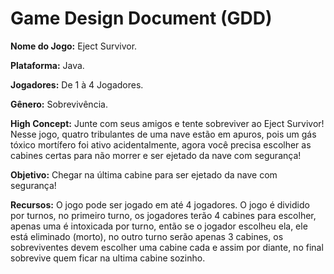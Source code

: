 Game Design Document (GDD)
=============

**Nome do Jogo:** Eject Survivor.

**Plataforma:** Java.

**Jogadores:** De 1 à 4 Jogadores.

**Gênero:** Sobrevivência.

**High Concept:** Junte com seus amigos e tente sobreviver ao Eject Survivor! Nesse jogo, quatro tribulantes de uma nave estão em apuros, pois um gás tóxico mortífero foi ativo acidentalmente, agora você precisa escolher as cabines certas para não morrer e ser ejetado da nave com segurança!

**Objetivo:** Chegar na última cabine para ser ejetado da nave com segurança!

**Recursos:** O jogo pode ser jogado em até 4 jogadores. O jogo é dividido por turnos, no primeiro turno, os jogadores terão 4 cabines para escolher, apenas uma é intoxicada por turno, então se o jogador escolheu ela, ele está eliminado (morto), no outro turno serão apenas 3 cabines, os sobreviventes devem escolher uma cabine cada e assim por diante, no final sobrevive quem ficar na ultima cabine sozinho.
